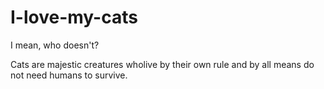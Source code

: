 # I-love-my-cats
I mean, who doesn't?

Cats are majestic creatures wholive by their own rule and by all means do not need humans to survive.
